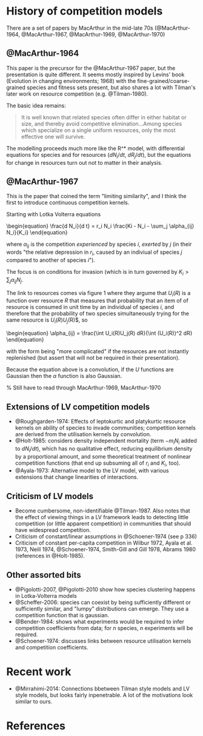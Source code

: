 # History of competition models

There are a set of papers by MacArthur in the mid-late 70s (@MacArthur-1964, @MacArthur-1967, @MacArthur-1969, @MacArthur-1970)

## @MacArthur-1964

This paper is the precursor for the @MacArthur-1967 paper, but the presentation is quite different.  It seems mostly inspired by Levins' book (Evolution in changing environments; 1968) with the fine-grained/coarse-grained species and fitness sets present, but also shares a lot with Tilman's later work on resource competition (e.g. @Tilman-1980).

The basic idea remains:

> It is well known that related species often differ in either habitat or size, and thereby avoid competitive elimination...Among species which specialize on a single uniform resources, only the most effective one will survive.

The modelling proceeds much more like the R^* model, with differential equations for species and for resources ($dN_i/dt$, $dR_j/dt$), but the equations for change in resources turn out not to matter in their analysis.

## @MacArthur-1967

This is the paper that coined the term "limiting similarity", and I think the first to introduce continuous competition kernels.

Starting with Lotka Volterra equations

\begin{equation}
\frac{d N_i}{d t} = r_i N_i \frac{Ki - N_i - \sum_j \alpha_{ij} N_i}{K_i}
\end{equation}

where $\alpha_{ij}$ is the competition *experienced* by species $i$, *exerted* by $j$ (in their words "the relative depression in $r_i$, caused by an indiviual of species $j$ compared to another of species $i$").

The focus is on conditions for invasion (which is in turn governed by $K_i > \sum_j \alpha_{ij} N_j$.

The link to resources comes via figure 1 where they argume that $U_i(R)$ is a function over resource $R$ that measures that probability that an item of of resource is consumed in unit time by an individual of species $i$, and therefore that the probability of two species simultaneously trying for the same resource is $U_i(R)U_j$(R)$, so

\begin{equation}
\alpha_{ij} = \frac{\int U_i(R)U_j(R) dR}{\int (U_i(R))^2 dR}
\end{equation}

with the form being "more complicated" if the resources are not instantly replenished (but assert that will not be required in their presentation).

Because the equation above is a convolution, if the $U$ functions are Gaussian then the $\alpha$ function is also Gaussian.

% Still have to read through MacArthur-1969, MacArthur-1970

## Extensions of LV competition models

* @Roughgarden-1974: Effects of leptokurtic and platykurtic resource kernels on ability of species to invade communities; competition kernels are derived from the utilisation kernels by convolution.
* @Holt-1985: considers density independent mortality (term $-m_i N_i$ added to $dN_i/dt$), which has no qualitative effect, reducing equilibrium density by a proportional amount, and some theoretical treatment of nonlinear competition functions (that end up subsuming all of $r_i$ and $K_i$, too).
* @Ayala-1973: Alternative model to the LV model, with various extensions that change linearities of interactions.

## Criticism of LV models

* Become cumbersome, non-identifiable @Tilman-1987.  Also notes that the effect of viewing things in a LV framework leads to detecting little competition (or little apparent competition) in communities that should have widespread competition.
* Criticism of constant/linear assumptions in @Schoener-1974 (see p 336)
* Criticism of constant per-capita competition in Wilbur 1972, Ayala et al. 1973, Neill 1974, @Schoener-1974, Smith-Gill and Gill 1978, Abrams 1980 (references in @Holt-1985).

## Other assorted bits

* @Pigolotti-2007, @Pigolotti-2010 show how species clustering happens in Lotka-Volterra models
* @Scheffer-2006: species can coexist by being sufficiently different or sufficiently similar, and "lumpy" distributions can emerge.  They use a competition function that is gaussian.
* @Bender-1984: shows what experiments would be required to infer competition coefficients from data; for $n$ species, $n$ experiments will be required.
* @Schoener-1974: discusses links between resource utilisation kernels and competition coefficients.

# Recent work

* @Mirrahimi-2014: Connections bbetween Tilman style models and LV style models, but looks fairly inpenetrable.  A lot of the motivations look similar to ours.

# References
